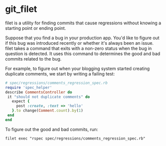# git_filet

filet is a utility for finding commits that cause regressions without knowing a starting point or ending point.

Suppose that you find a bug in your production app. You'd like to figure out if this bug was introduced recently or whether it's always been an issue. filet takes a command that exits with a non-zero status when the bug in question is detected. It uses this command to determines the good and bad commits related to the bug.

 For example, to figure out when your blogging system started creating duplicate comments, we start by writing a failing test:

 ```ruby
 # spec/regressions/comments_regression_spec.rb
 require 'spec_helper'
 describe CommentsController do
  it "should not duplicate comments" do
    expect {
      post :create, :text => 'hello'
    }.to change(Comment.count).by(1)
  end
 end
 ```

To figure out the good and bad commits, run:

```
filet exec "rspec spec/regressions/comments_regression_spec.rb"
```
